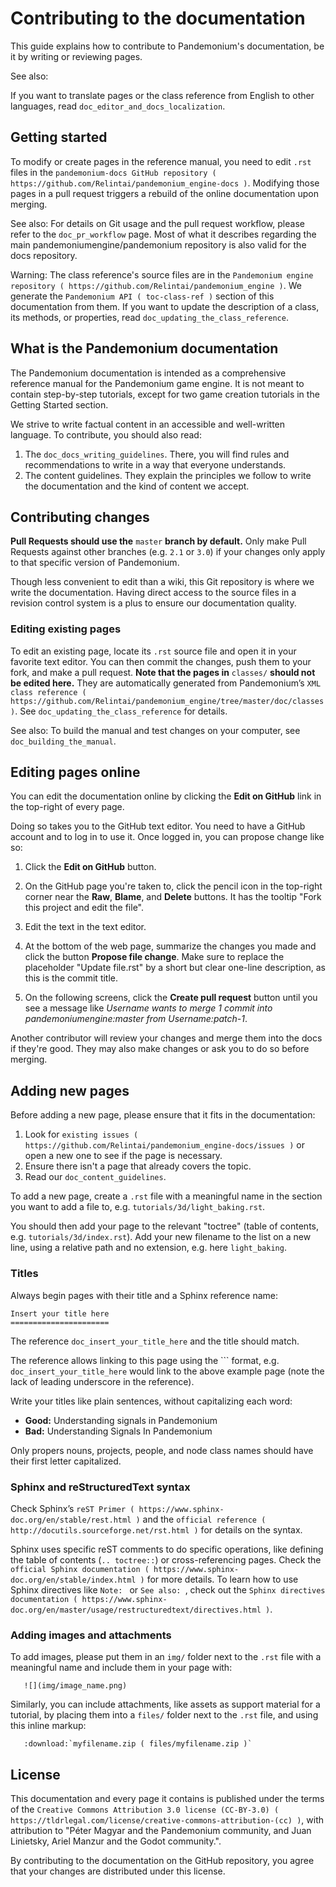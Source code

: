 
# Contributing to the documentation

This guide explains how to contribute to Pandemonium's documentation, be it by
writing or reviewing pages.

See also:

   If you want to translate pages or the class reference from English to other
   languages, read `doc_editor_and_docs_localization`.

## Getting started

To modify or create pages in the reference manual, you need to edit `.rst`
files in the `pandemonium-docs GitHub repository
( https://github.com/Relintai/pandemonium_engine-docs )`. Modifying those pages in a pull
request triggers a rebuild of the online documentation upon merging.

See also:
 For details on Git usage and the pull request workflow, please
             refer to the `doc_pr_workflow` page. Most of what it describes
             regarding the main pandemoniumengine/pandemonium repository is also valid for
             the docs repository.

Warning:
 The class reference's source files are in the `Pandemonium engine
             repository ( https://github.com/Relintai/pandemonium_engine )`. We generate
             the `Pandemonium API ( toc-class-ref )` section of this documentation
             from them. If you want to update the description of a class, its
             methods, or properties, read
             `doc_updating_the_class_reference`.

## What is the Pandemonium documentation

The Pandemonium documentation is intended as a comprehensive reference manual for the
Pandemonium game engine. It is not meant to contain step-by-step tutorials, except for
two game creation tutorials in the Getting Started section.

We strive to write factual content in an accessible and well-written language. To
contribute, you should also read:

1. The `doc_docs_writing_guidelines`. There, you will find rules and
   recommendations to write in a way that everyone understands.
2. The content guidelines. They explain the principles we follow to write the
   documentation and the kind of content we accept.

## Contributing changes

**Pull Requests should use the** `master` **branch by default.** Only make Pull
Requests against other branches (e.g. `2.1` or `3.0`) if your changes only
apply to that specific version of Pandemonium.

Though less convenient to edit than a wiki, this Git repository is where we
write the documentation. Having direct access to the source files in a revision
control system is a plus to ensure our documentation quality.

### Editing existing pages

To edit an existing page, locate its `.rst` source file and open it in your
favorite text editor. You can then commit the changes, push them to your fork,
and make a pull request. **Note that the pages in** `classes/` **should not be
edited here.** They are automatically generated from Pandemonium’s `XML class
reference ( https://github.com/Relintai/pandemonium_engine/tree/master/doc/classes )`.
See `doc_updating_the_class_reference` for details.

See also:
 To build the manual and test changes on your computer, see
             `doc_building_the_manual`.

## Editing pages online

You can edit the documentation online by clicking the **Edit on GitHub** link in
the top-right of every page.

Doing so takes you to the GitHub text editor. You need to have a GitHub account
and to log in to use it. Once logged in, you can propose change like so:

1. Click the **Edit on GitHub** button.

2. On the GitHub page you're taken to, click the pencil icon in the top-right
   corner near the **Raw**, **Blame**, and **Delete** buttons. It has the
   tooltip "Fork this project and edit the file".

3. Edit the text in the text editor.

4. At the bottom of the web page, summarize the changes you made and click the
   button **Propose file change**. Make sure to replace the placeholder "Update file.rst"
   by a short but clear one-line description, as this is the commit title.

5. On the following screens, click the **Create pull request** button until you
   see a message like *Username wants to merge 1 commit into pandemoniumengine:master
   from Username:patch-1*.

Another contributor will review your changes and merge them into the docs if
they're good. They may also make changes or ask you to do so before merging.

## Adding new pages

Before adding a new page, please ensure that it fits in the documentation:

1. Look for `existing issues
   ( https://github.com/Relintai/pandemonium_engine-docs/issues )` or open a new one to see
   if the page is necessary.
2. Ensure there isn't a page that already covers the topic.
3. Read our `doc_content_guidelines`.

To add a new page, create a `.rst` file with a meaningful name in the section you
want to add a file to, e.g. `tutorials/3d/light_baking.rst`.

You should then add your page to the relevant "toctree" (table of contents,
e.g. `tutorials/3d/index.rst`). Add your new filename to the list on a new
line, using a relative path and no extension, e.g. here `light_baking`.

### Titles

Always begin pages with their title and a Sphinx reference name:

```
Insert your title here
======================
```

The reference `doc_insert_your_title_here` and the title should match.

The reference allows linking to this page using the \`\`\` format, e.g.
```doc_insert_your_title_here``` would link to the above example page (note
the lack of leading underscore in the reference).

Write your titles like plain sentences, without capitalizing each word:

-  **Good:** Understanding signals in Pandemonium
-  **Bad:** Understanding Signals In Pandemonium

Only propers nouns, projects, people, and node class names should have their
first letter capitalized.

### Sphinx and reStructuredText syntax

Check Sphinx’s `reST Primer ( https://www.sphinx-doc.org/en/stable/rest.html )`
and the `official reference ( http://docutils.sourceforge.net/rst.html )` for
details on the syntax.

Sphinx uses specific reST comments to do specific operations, like defining the
table of contents (`.. toctree::`) or cross-referencing pages. Check the
`official Sphinx documentation
( https://www.sphinx-doc.org/en/stable/index.html )` for more details. To learn
how to use Sphinx directives like `Note:
` or `See also:
`, check out
the `Sphinx directives documentation
( https://www.sphinx-doc.org/en/master/usage/restructuredtext/directives.html )`.

### Adding images and attachments

To add images, please put them in an `img/` folder next to the `.rst` file with
a meaningful name and include them in your page with:

```
   ![](img/image_name.png)
```

Similarly, you can include attachments, like assets as support material for a
tutorial, by placing them into a `files/` folder next to the `.rst` file, and
using this inline markup:

```
   :download:`myfilename.zip ( files/myfilename.zip )`
```

## License

This documentation and every page it contains is published under the terms of
the `Creative Commons Attribution 3.0 license (CC-BY-3.0)
( https://tldrlegal.com/license/creative-commons-attribution-(cc) )`, with
attribution to "Péter Magyar and the Pandemonium community, and Juan Linietsky, Ariel Manzur and the Godot community.".

By contributing to the documentation on the GitHub repository, you agree that
your changes are distributed under this license.
```